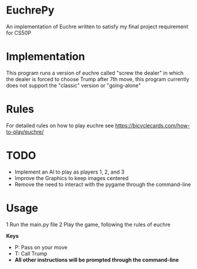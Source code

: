 # EuchrePy
An implementation of Euchre written to satisfy my final project requirement for CS50P

# Implementation 
This program runs a version of euchre called "screw the dealer" in which the dealer is forced to choose Trump after 7th move, this program currently does not support the "classic" version or "going-alone"

# Rules
For detailed rules on how to play euchre see https://bicyclecards.com/how-to-play/euchre/ 

# TODO
* Implement an AI to play as players 1, 2, and 3
* Improve the Graphics to keep images centered
* Remove the need to interact with the pygame through the command-line

# Usage
1 Run the main.py file
2 Play the game, following the rules of euchre 

**Keys**
* P: Pass on your move
* T: Call Trump
* **All other instructions will be prompted through the command-line**



